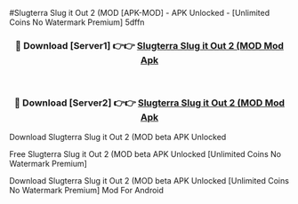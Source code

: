 #Slugterra Slug it Out 2 (MOD [APK-MOD] - APK Unlocked - [Unlimited Coins No Watermark Premium] 5dffn



<div align="center">

<h3>🔴 Download [Server1] 👉👉 <a href="https://momento.my/?title=Slugterra_Slug_it_Out_2_(MOD">Slugterra Slug it Out 2 (MOD Mod Apk</a></h3><br>

<h3>🔴 Download [Server2] 👉👉 <a href="https://momento.my/?title=Slugterra_Slug_it_Out_2_(MOD">Slugterra Slug it Out 2 (MOD Mod Apk</a></h3>
</div>



Download Slugterra Slug it Out 2 (MOD beta APK Unlocked

Free Slugterra Slug it Out 2 (MOD beta APK Unlocked [Unlimited Coins No Watermark Premium]

Download Slugterra Slug it Out 2 (MOD beta APK Unlocked [Unlimited Coins No Watermark Premium] Mod For Android

